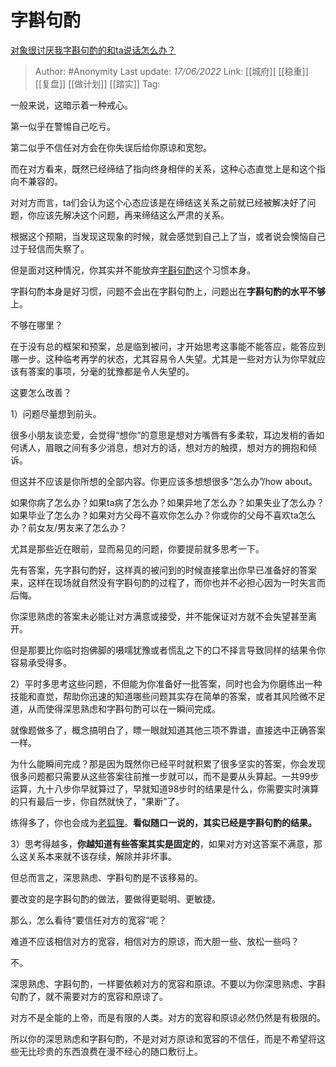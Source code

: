 # 字斟句酌
[对象很讨厌我字斟句酌的和ta说话怎么办？](https://www.zhihu.com/question/538041486/answer/2532005027)

> Author: #Anonymity 
> Last update: *17/06/2022* 
> Link: [[城府]] [[稳重]] [[复盘]] [[做计划]] [[踏实]]
> Tag: 

一般来说，这暗示着一种戒心。

第一似乎在警惕自己吃亏。

第二似乎不信任对方会在你失误后给你原谅和宽恕。

而在对方看来，既然已经缔结了指向终身相伴的关系，这种心态直觉上是和这个指向不兼容的。

对对方而言，ta们会认为这个心态应该是在缔结这关系之前就已经被解决好了问题，你应该先解决这个问题，再来缔结这么严肃的关系。

根据这个预期，当发现这现象的时候，就会感觉到自己上了当，或者说会懊恼自己过于轻信而失察了。

但是面对这种情况，你其实并不能放弃[字斟句酌](https://www.zhihu.com/search?q=%E5%AD%97%E6%96%9F%E5%8F%A5%E9%85%8C&search_source=Entity&hybrid_search_source=Entity&hybrid_search_extra=%7B%22sourceType%22%3A%22answer%22%2C%22sourceId%22%3A2532005027%7D)这个习惯本身。

字斟句酌本身是好习惯，问题不会出在字斟句酌上，问题出在**字斟句酌的水平不够**上。

不够在哪里？

在于没有总的框架和预案，总是临到被问，才开始思考这事能不能答应，能答应到哪一步。这种临考再学的状态，尤其容易令人失望。尤其是一些对方认为你早就应该有答案的事项，分毫的犹豫都是令人失望的。

这要怎么改善？

1）问题尽量想到前头。

很多小朋友谈恋爱，会觉得“想你“的意思是想对方嘴唇有多柔软，耳边发梢的香如何诱人，眉眼之间有多少消息，想对方的话，想对方的触摸，想对方的拥抱和倾诉。

但这并不应该是你所想的全部内容。你更应该多想想很多“怎么办”/how about。

如果你病了怎么办？如果ta病了怎么办？如果异地了怎么办？如果失业了怎么办？如果毕业了怎么办？如果对方父母不喜欢你怎么办？你或你的父母不喜欢ta怎么办？前女友/男友来了怎么办？

尤其是那些近在眼前，显而易见的问题，你要提前就多思考一下。

先有答案，先字斟句酌好，这样真的被问到的时候直接拿出你早已准备好的答案来，这样在现场就自然没有字斟句酌的过程了，而你也并不必担心因为一时失言而后悔。

你深思熟虑的答案未必能让对方满意或接受，并不能保证对方就不会失望甚至离开。

但是那要比你临时抱佛脚的嗫嚅犹豫或者慌乱之下的口不择言导致同样的结果令你容易承受得多。

2）平时多思考这些问题，不但能为你准备好一批答案，同时也会为你磨练出一种技能和直觉，帮助你迅速的知道哪些问题其实存在简单的答案，或者其风险微不足道，从而使得深思熟虑和字斟句酌可以在一瞬间完成。

就像题做多了，概念搞明白了，瞟一眼就知道其他三项不靠谱，直接选中正确答案一样。

为什么能瞬间完成？那是因为既然你已经平时就积累了很多坚实的答案，你会发现很多问题都只需要从这些答案往前推一步就可以，而不是要从头算起。一共99步运算，九十八步你早就算过了，早就知道98步时的结果是什么，你需要实时演算的只有最后一步，你自然就快了，“果断”了。

练得多了，你也会成为[老狐狸](https://www.zhihu.com/search?q=%E8%80%81%E7%8B%90%E7%8B%B8&search_source=Entity&hybrid_search_source=Entity&hybrid_search_extra=%7B%22sourceType%22%3A%22answer%22%2C%22sourceId%22%3A2532005027%7D)。**看似随口一说的，其实已经是字斟句酌的结果。**

3）思考得越多，**你越知道有些答案其实是固定的**，如果对方对这答案不满意，那么这关系本来就不该存续，解除并非坏事。

但总而言之，深思熟虑、字斟句酌是不该移易的。

要改变的是字斟句酌的做法，要做得更聪明、更敏捷。

那么，怎么看待“要信任对方的宽容”呢？

难道不应该相信对方的宽容，相信对方的原谅，而大胆一些、放松一些吗？

不。

深思熟虑、字斟句酌，一样要依赖对方的宽容和原谅。不要以为你深思熟虑、字斟句酌了，就不需要对方的宽容和原谅了。

对方不是全能的上帝，而是有限的人类。对方的宽容和原谅必然仍然是有极限的。

所以你的深思熟虑和字斟句酌，不是对对方原谅和宽容的不信任，而是不希望将这些无比珍贵的东西浪费在漫不经心的随口敷衍上。